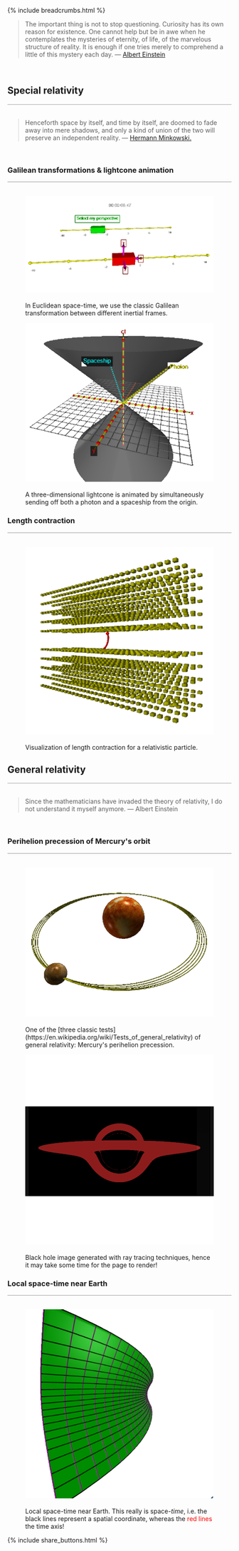{% include breadcrumbs.html %}

<blockquote>
The important thing is not to stop questioning. 
Curiosity has its own reason for existence. 
One cannot help but be in awe when he contemplates 
the mysteries of eternity, of life, of the marvelous 
structure of reality. It is enough if one tries 
merely to comprehend a little of this mystery 
each day. &mdash; <a href="https://en.wikipedia.org/wiki/Albert_Einstein">Albert Einstein</a>
</blockquote><br/>

<a name="special_relativity"></a>
## Special relativity
<div style="border-top: 2px solid #cccccc"><br/></div>

<blockquote>
Henceforth space by itself, and time by itself,
are doomed to fade away into mere shadows,
and only a kind of union of the two will preserve an independent reality.
&mdash; <a href="https://en.wikipedia.org/wiki/Hermann_Minkowski">Hermann Minkowski.</a>
</blockquote><br/>

### Galilean transformations &amp; lightcone animation 
<div style="border-top: 1px solid #999999"><br/></div>

<div class="double_image">
  <figure class="left_image">
    <a href="lightcone.html">
      <img alt="Light cone" src="images/galilean_space_time.png" title="Click to animate"/>
    </a>&nbsp;&nbsp;&nbsp;&nbsp;&nbsp;&nbsp;&nbsp;&nbsp;&nbsp;
    <figcaption>In Euclidean space-time, we use the classic Galilean transformation between 
    different inertial frames.</figcaption>
  </figure>
  <figure class="right_image">
    <a href="lightcone.html">
      <img alt="Light cone" src="images/lightcone.png" title="Click to animate"/>
    </a>&nbsp;&nbsp;&nbsp;&nbsp;&nbsp;&nbsp;&nbsp;&nbsp;&nbsp;
    <figcaption>A three-dimensional lightcone is animated by simultaneously 
    sending off both a photon and a spaceship from the origin.</figcaption>
  </figure>
</div>
<p style="clear: both;"></p>

### Length contraction
<div style="border-top: 1px solid #999999"><br/></div>

<div class="double_image">
  <figure class="left_image">
    <a href="length_contraction.html">
      <img alt="Length contraction" src="images/length_contraction.png" title="Click to animate"/>
    </a>&nbsp;&nbsp;&nbsp;&nbsp;&nbsp;&nbsp;&nbsp;&nbsp;&nbsp;
    <figcaption>Visualization of length contraction for a relativistic particle.</figcaption>
  </figure>
  <figure class="right_image">
    <!-- RESERVED FOR FUTURE APPLICATION -->
  </figure>
</div>
<p style="clear: both;"></p>

<a name="general_relativity"></a>
## General relativity
<div style="border-top: 2px solid #cccccc"><br/></div>

<blockquote>
Since the mathematicians have invaded the theory of relativity,
I do not understand it myself anymore. &mdash; Albert Einstein
</blockquote><br/>

### Perihelion precession of Mercury&apos;s orbit
<div style="border-top: 1px solid #999999"><br/></div>

<div class="double_image">
  <figure class="left_image">
    <a href="perihelion_mercury.html">
      <img alt="Light cone" src="images/perihelion_mercury.png" title="Click to animate"/>
    </a>&nbsp;&nbsp;&nbsp;&nbsp;&nbsp;&nbsp;&nbsp;&nbsp;&nbsp;
    <figcaption>One of the [three classic tests](https://en.wikipedia.org/wiki/Tests_of_general_relativity) 
    of general relativity: Mercury&apos;s perihelion precession.</figcaption>
  </figure>
  <figure class="right_image">
    <a href="black_hole_pixel_plot.html">
      <img alt="Black hole" src="images/black_hole_pixel_plot.png" title="Click to animate"/>
    </a>&nbsp;&nbsp;&nbsp;&nbsp;&nbsp;&nbsp;&nbsp;&nbsp;&nbsp;
    <figcaption>Black hole image generated with ray tracing techniques, hence it 
    may take some time for the page to render!</figcaption>
  </figure>
</div>
<p style="clear: both;"></p>

### Local space-time near Earth
<div style="border-top: 1px solid #999999"><br/></div>

<div class="double_image">
  <figure class="left_image">
    <a href="local_space_time.html">
      <img alt="Local space-time" src="images/local_space_time.png" title="Click to animate"/>
    </a>&nbsp;&nbsp;&nbsp;&nbsp;&nbsp;&nbsp;&nbsp;&nbsp;&nbsp;
    <figcaption>Local space-time near Earth. This really is space-<em>time</em>, i.e.  
    the black lines represent a spatial coordinate, whereas the
    <span style="color: red">red lines</span> the time axis!</figcaption>
  </figure>
  <figure class="right_image">
    <!-- RESERVED FOR FUTURE APPLICATION -->
  </figure>
</div>
<p style="clear: both;"></p>


{% include share_buttons.html %}